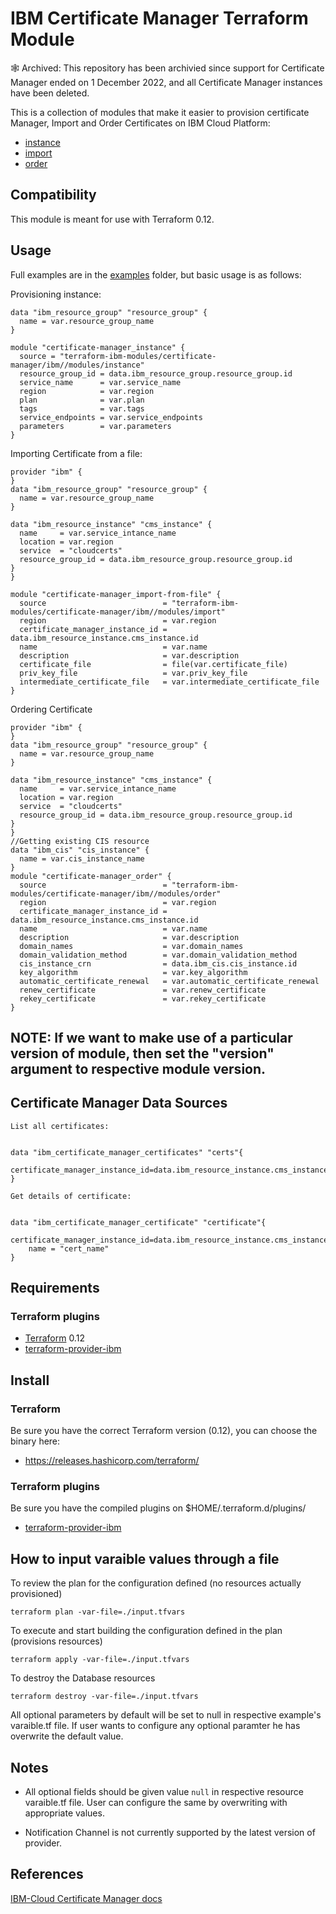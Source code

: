 # IBM Certificate Manager Terraform Module

🕸️ Archived: This repository has been archivied since support for Certificate Manager ended on 1 December 2022, and all Certificate Manager instances have been deleted.

This is a collection of modules that make it easier to provision certificate Manager, Import and Order Certificates on IBM Cloud Platform:
* [instance](./modules/instance)
* [import](./modules/import)
* [order](./modules/order)
## Compatibility

This module is meant for use with Terraform 0.12.

## Usage

Full examples are in the [examples](./examples/) folder, but basic usage is as follows:

Provisioning instance:
``` hcl
data "ibm_resource_group" "resource_group" {
  name = var.resource_group_name
}

module "certificate-manager_instance" {
  source = "terraform-ibm-modules/certificate-manager/ibm//modules/instance"
  resource_group_id = data.ibm_resource_group.resource_group.id
  service_name      = var.service_name
  region            = var.region
  plan              = var.plan
  tags              = var.tags
  service_endpoints = var.service_endpoints
  parameters        = var.parameters
}

```

Importing Certificate from a file:
```hcl
provider "ibm" {
}
data "ibm_resource_group" "resource_group" {
  name = var.resource_group_name
}

data "ibm_resource_instance" "cms_instance" {
  name     = var.service_intance_name
  location = var.region
  service  = "cloudcerts"
  resource_group_id = data.ibm_resource_group.resource_group.id
}
}

module "certificate-manager_import-from-file" {
  source                          = "terraform-ibm-modules/certificate-manager/ibm//modules/import"
  region                          = var.region
  certificate_manager_instance_id = data.ibm_resource_instance.cms_instance.id
  name                            = var.name
  description                     = var.description
  certificate_file                = file(var.certificate_file)
  priv_key_file                   = var.priv_key_file
  intermediate_certificate_file   = var.intermediate_certificate_file
}
```
Ordering Certificate

```hcl
provider "ibm" {
}
data "ibm_resource_group" "resource_group" {
  name = var.resource_group_name
}

data "ibm_resource_instance" "cms_instance" {
  name     = var.service_intance_name
  location = var.region
  service  = "cloudcerts"
  resource_group_id = data.ibm_resource_group.resource_group.id
}
}
//Getting existing CIS resource
data "ibm_cis" "cis_instance" {
  name = var.cis_instance_name
}
module "certificate-manager_order" {
  source                          = "terraform-ibm-modules/certificate-manager/ibm//modules/order"
  region                          = var.region
  certificate_manager_instance_id = data.ibm_resource_instance.cms_instance.id
  name                            = var.name
  description                     = var.description
  domain_names                    = var.domain_names
  domain_validation_method        = var.domain_validation_method
  cis_instance_crn                = data.ibm_cis.cis_instance.id
  key_algorithm                   = var.key_algorithm
  automatic_certificate_renewal   = var.automatic_certificate_renewal
  renew_certificate               = var.renew_certificate
  rekey_certificate               = var.rekey_certificate
}
```
## NOTE: If we want to make use of a particular version of module, then set the "version" argument to respective module version.
##  Certificate Manager Data Sources
`List all certificates:`

```hcl

data "ibm_certificate_manager_certificates" "certs"{
    certificate_manager_instance_id=data.ibm_resource_instance.cms_instance.id
}

```
`Get details of certificate:`

```hcl

data "ibm_certificate_manager_certificate" "certificate"{
    certificate_manager_instance_id=data.ibm_resource_instance.cms_instance.id
    name = "cert_name"
}

```

## Requirements

### Terraform plugins

- [Terraform](https://www.terraform.io/downloads.html) 0.12
- [terraform-provider-ibm](https://github.com/IBM-Cloud/terraform-provider-ibm) 

## Install

### Terraform

Be sure you have the correct Terraform version (0.12), you can choose the binary here:
- https://releases.hashicorp.com/terraform/

### Terraform plugins

Be sure you have the compiled plugins on $HOME/.terraform.d/plugins/

- [terraform-provider-ibm](https://github.com/IBM-Cloud/terraform-provider-ibm) 

## How to input varaible values through a file

To review the plan for the configuration defined (no resources actually provisioned)

`terraform plan -var-file=./input.tfvars`

To execute and start building the configuration defined in the plan (provisions resources)

`terraform apply -var-file=./input.tfvars`

To destroy the Database resources

`terraform destroy -var-file=./input.tfvars`

All optional parameters by default will be set to null in respective example's varaible.tf file. If user wants to configure any optional paramter he has overwrite the default value.

## Notes

* All optional fields should be given value `null` in respective resource varaible.tf file. User can configure the same by overwriting with appropriate values.

* Notification Channel is not currently supported by the latest version of provider.


## References

[IBM-Cloud Certificate Manager docs](https://cloud.ibm.com/docs/certificate-manager?topic=certificate-manager-getting-started)
